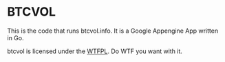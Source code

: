 # BTCVOL

This is the code that runs btcvol.info. It is a Google Appengine App written in Go.

btcvol is licensed under the [WTFPL](http://www.wtfpl.net/). Do WTF you want with it.
